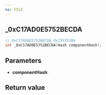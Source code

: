 ```yaml
---
ns: FILE
---
```

## _0xC17AD0E5752BECDA

```c
// 0xC17AD0E5752BECDA 0x159751B4
int _0xC17AD0E5752BECDA(Hash componentHash);
```


## Parameters
* **componentHash**: 

## Return value
